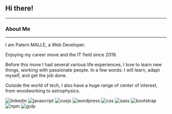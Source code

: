 <h2>Hi there!</h2>  
<hr>
<h3>About Me</h3>
<hr>

I am Patern MALLE, a Web Developer. 

Enjoying my career move and the IT field since 2019.

Before this move I had several various life experiences, I love to learn new things, working with passionate people. 
In a few words: I will learn, adapt myself, and get the job done.

Outside the world of tech, I also have a huge range of center of interest, from woodworking to astrophysics. 



![linkedin](https://img.shields.io/badge/LinkedIn-0077B5?style=for-the-badge&logo=linkedin&logoColor=white)
![javascript](https://img.shields.io/badge/JavaScript-323330?style=for-the-badge&logo=javascript&logoColor=F7DF1E)
![vuejs](https://img.shields.io/badge/Vue.js-35495E?style=for-the-badge&logo=vuedotjs&logoColor=4FC08D)
![wordpress](https://img.shields.io/badge/Wordpress-21759B?style=for-the-badge&logo=wordpress&logoColor=white)
![css](https://img.shields.io/badge/CSS3-1572B6?style=for-the-badge&logo=css3&logoColor=white)
![sass](https://img.shields.io/badge/Sass-CC6699?style=for-the-badge&logo=sass&logoColor=white)
![bootstrap](https://img.shields.io/badge/Bootstrap-563D7C?style=for-the-badge&logo=bootstrap&logoColor=white)
![npm](https://img.shields.io/badge/npm-CB3837?style=for-the-badge&logo=npm&logoColor=white)
![gulp](https://img.shields.io/badge/Gulp-CF4647?style=for-the-badge&logo=gulp&logoColor=white)
![]()
![]()
![]()
![]()
![]()
![]()
![]()
![]()
